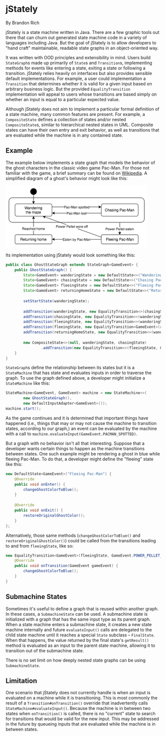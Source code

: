 jStately
========

By Brandon Rich

jStately is a state machine written in Java. There are a few graphic tools out
there that can churn out generated state machine code in a variety of languages
including Java. But the goal of jStately is to allow developers to "hand craft"
maintainable, readable state graphs in an object-oriented way.

It was written with OOD principles and extensibility in mind. Users build
`StateGraph`s made up primarily of `State`s and `Transition`s, implementing
methods for events like entering a state, exiting a state or following a
transition. jStately relies heavily on interfaces but also provides sensible
default implementations. For example, a user could implementation a
`Transition` that determines whether it is valid for a given input based on
arbitrary business logic. But the provided `EqualityTransition` implementation
will appeal to users whose transitions are based simply on whether an input is
equal to a particular expected value.

Although jStately does not aim to implement a particular formal definition
of a state machine, many common features are present. For example, a
`CompositeState` defines a collection of states and/or nested
`CompositeState`s, similar to hierarchical nested states in UML.
Composite states can have their own entry and exit behavior, as well as
transitions that are evaluated while the machine is in any contained state.

Example 
-------

The example below implements a state graph that models the behavior of the
ghost characters in the classic video game Pac-Man. For those not familiar with
the game, a brief summary can be found on
[Wikipedia](https://en.wikipedia.org/wiki/Pac-Man#Gameplay). A simplified
diagram of a ghost's behavior might look like this:

![Pac-Man Ghost state graph](readme/PacManGhostStateGraph.png) 

Its implementation using jStately would look something like this:

```java
public class GhostStateGraph extends StateGraph<GameEvent> {
    public GhostStateGraph() {
        State<GameEvent> wanderingState = new DefaultState<>("Wandering maze");
        State<GameEvent> chasingState = new DefaultState<>("Chasing Pac-Man");
        State<GameEvent> fleeingState = new DefaultState<>("Fleeing Pac-Man");
        State<GameEvent> returningHomeState = new DefaultState<>("Returning home");

        setStartState(wanderingState);

        addTransition(wanderingState, new EqualityTransition<>(chasingState, GameEvent.PACMAN_SPOTTED));
        addTransition(chasingState, new EqualityTransition<>(wanderingState, GameEvent.PACMAN_LOST));
        addTransition(fleeingState, new EqualityTransition<>(wanderingState, GameEvent.POWER_PELLET_WORE_OFF));
        addTransition(fleeingState, new EqualityTransition<GameEvent>(returningHomeState, GameEvent.GHOST_EATEN));
        addTransition(returningHomeState, new EqualityTransition<>(wanderingState, GameEvent.GHOST_REACHED_HOME));

        new CompositeState<>(null, wanderingState, chasingState)
                .addTransition(new EqualityTransition<>(fleeingState, GameEvent.POWER_PELLET_EATEN));
    }
} 
```

`StateGraph`s define the relationship between its states but it is a
`StateMachine` that has state and evaluates inputs in order to traverse the
graph. To use the graph defined above, a developer might initialize a
`StateMachine` like this:

```java
StateMachine<GameEvent, GameEvent> machine = new StateMachine<>(
        new GhostStateGraph(),
        new DefaultInputAdapter<GameEvent>());
machine.start();
```

As the game continues and it is determined that important things have happened
(i.e., things that may or may not cause the machine to transition states,
according to our graph,) an event can be evaluated by the machine with a call
to `machine.evaluateInput(GameEvent.PACMAN_SPOTTED)`.

But a graph with no behavior isn't all that interesting. Suppose that a
developer wants certain things to happen as the machine transitions between
states. One such example might be rendering a ghost in blue while fleeing
Pac-Man. To do that, a developer might define the "fleeing" state like this:

```java
new DefaultState<GameEvent>("Fleeing Pac-Man") {
    @Override
    public void onEnter() {
        changeGhostColorToBlue();
    }

    @Override
    public void onExit() {
        restoreOriginalGhostColor();
    }
};
```

Alternatively, those same methods (`changeGhostColorToBlue()` and
`restoreOriginalGhostColor()`) could be called from the transitions leading
to and from `fleeingState`, like so:

```java
new EqualityTransition<GameEvent>(fleeingState, GameEvent.POWER_PELLET_EATEN) {
    @Override
    public void onTransition(GameEvent gameEvent) {
        changeGhostColorToBlue();
    }
}
```

Submachine States
-----------------

Sometimes it's useful to define a graph that is reused within another graph. In
these cases, a `SubmachineState` can be used. A submachine state is initialized
with a graph that has the same input type as its parent graph. When a state
machine enters a submachine state, it creates a new state machine internally
and future `evaluateInput()` calls are delegated to the child state machine
until it reaches a special `State` subclass – `FinalState`. When that happens,
the value returned by the final state's `getResult()` method is evaluated as an
input to the parent state machine, allowing it to transition out of the
submachine state.

There is no set limit on how deeply nested state graphs can be using
`SubmachineState`.

Limitation
----------

One scenario that jStately does not currently handle is when an input is
evaluated on a machine while it is transitioning. This is most commonly the
result of a `Transition#onTransition()` override that inadvertently calls
`StateMachine#evaluateInput()`. Because the machine is in between two states
when `onTransition()` is called, there is no "current" state to search for
transitions that would be valid for the new input. This may be addressed in the
future by queueing inputs that are evaluated while the machine is in between
states.
